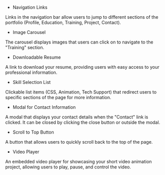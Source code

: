 - Navigation Links

Links in the navigation bar allow users to jump to different sections of the portfolio (Profile, Education, Training, Project, Contact).

- Image Carousel

The carousel displays images that users can click on to navigate to the "Training" section.

- Downloadable Resume

A link to download your resume, providing users with easy access to your professional information.

- Skill Selection List

Clickable list items (CSS, Animation, Tech Support) that redirect users to specific sections of the page for more information.

- Modal for Contact Information

A modal that displays your contact details when the "Contact" link is clicked. It can be closed by clicking the close button or outside the modal.

- Scroll to Top Button

A button that allows users to quickly scroll back to the top of the page.

- Video Player

An embedded video player for showcasing your short video animation project, allowing users to play, pause, and control the video.

